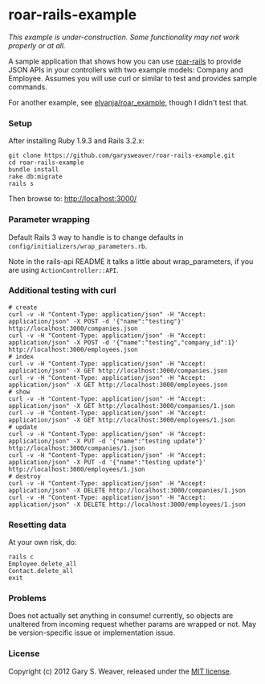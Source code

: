roar-rails-example
=====

*This example is under-construction. Some functionality may not work properly or at all.*

A sample application that shows how you can use [roar-rails][roar-rails] to provide JSON APIs in your controllers with two example models: Company and Employee. Assumes you will use curl or similar to test and provides sample commands.

For another example, see [elvanja/roar_example][roar_example], though I didn't test that.

### Setup

After installing Ruby 1.9.3 and Rails 3.2.x:

    git clone https://github.com/garysweaver/roar-rails-example.git
    cd roar-rails-example
    bundle install
    rake db:migrate
    rails s

Then browse to: [http://localhost:3000/][localhost]

### Parameter wrapping

Default Rails 3 way to handle is to change defaults in `config/initializers/wrap_parameters.rb`.

Note in the rails-api README it talks a little about wrap_parameters, if you are using `ActionController::API`.

### Additional testing with curl

    # create
    curl -v -H "Content-Type: application/json" -H "Accept: application/json" -X POST -d '{"name":"testing"}' http://localhost:3000/companies.json
    curl -v -H "Content-Type: application/json" -H "Accept: application/json" -X POST -d '{"name":"testing","company_id":1}' http://localhost:3000/employees.json
    # index
    curl -v -H "Content-Type: application/json" -H "Accept: application/json" -X GET http://localhost:3000/companies.json
    curl -v -H "Content-Type: application/json" -H "Accept: application/json" -X GET http://localhost:3000/employees.json
    # show
    curl -v -H "Content-Type: application/json" -H "Accept: application/json" -X GET http://localhost:3000/companies/1.json
    curl -v -H "Content-Type: application/json" -H "Accept: application/json" -X GET http://localhost:3000/employees/1.json
    # update
    curl -v -H "Content-Type: application/json" -H "Accept: application/json" -X PUT -d '{"name":"testing update"}' http://localhost:3000/companies/1.json
    curl -v -H "Content-Type: application/json" -H "Accept: application/json" -X PUT -d '{"name":"testing update"}' http://localhost:3000/employees/1.json
    # destroy
    curl -v -H "Content-Type: application/json" -H "Accept: application/json" -X DELETE http://localhost:3000/companies/1.json
    curl -v -H "Content-Type: application/json" -H "Accept: application/json" -X DELETE http://localhost:3000/employees/1.json

### Resetting data

At your own risk, do:

    rails c
    Employee.delete_all
    Contact.delete_all
    exit

### Problems

Does not actually set anything in consume! currently, so objects are unaltered from incoming request whether params are wrapped or not. May be version-specific issue or implementation issue.

### License

Copyright (c) 2012 Gary S. Weaver, released under the [MIT license][lic].

[roar-rails]: https://github.com/apotonick/roar-rails
[roar_example]: https://github.com/elvanja/roar_example
[localhost]: http://localhost:3000/
[lic]: http://github.com/garysweaver/roar-rails-example/blob/master/LICENSE
